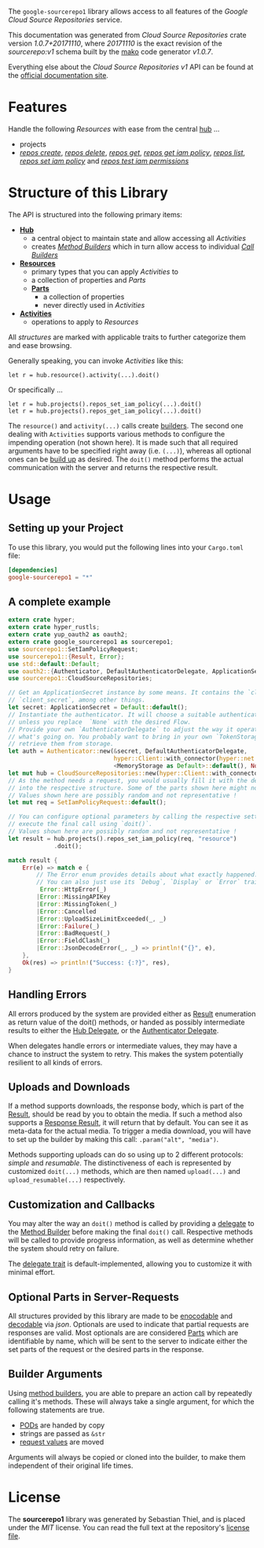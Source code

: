 <!---
DO NOT EDIT !
This file was generated automatically from 'src/mako/api/README.md.mako'
DO NOT EDIT !
-->
The `google-sourcerepo1` library allows access to all features of the *Google Cloud Source Repositories* service.

This documentation was generated from *Cloud Source Repositories* crate version *1.0.7+20171110*, where *20171110* is the exact revision of the *sourcerepo:v1* schema built by the [mako](http://www.makotemplates.org/) code generator *v1.0.7*.

Everything else about the *Cloud Source Repositories* *v1* API can be found at the
[official documentation site](https://cloud.google.com/source-repositories/docs/apis).
# Features

Handle the following *Resources* with ease from the central [hub](https://docs.rs/google-sourcerepo1/1.0.7+20171110/google_sourcerepo1/struct.CloudSourceRepositories.html) ... 

* projects
 * [*repos create*](https://docs.rs/google-sourcerepo1/1.0.7+20171110/google_sourcerepo1/struct.ProjectRepoCreateCall.html), [*repos delete*](https://docs.rs/google-sourcerepo1/1.0.7+20171110/google_sourcerepo1/struct.ProjectRepoDeleteCall.html), [*repos get*](https://docs.rs/google-sourcerepo1/1.0.7+20171110/google_sourcerepo1/struct.ProjectRepoGetCall.html), [*repos get iam policy*](https://docs.rs/google-sourcerepo1/1.0.7+20171110/google_sourcerepo1/struct.ProjectRepoGetIamPolicyCall.html), [*repos list*](https://docs.rs/google-sourcerepo1/1.0.7+20171110/google_sourcerepo1/struct.ProjectRepoListCall.html), [*repos set iam policy*](https://docs.rs/google-sourcerepo1/1.0.7+20171110/google_sourcerepo1/struct.ProjectRepoSetIamPolicyCall.html) and [*repos test iam permissions*](https://docs.rs/google-sourcerepo1/1.0.7+20171110/google_sourcerepo1/struct.ProjectRepoTestIamPermissionCall.html)




# Structure of this Library

The API is structured into the following primary items:

* **[Hub](https://docs.rs/google-sourcerepo1/1.0.7+20171110/google_sourcerepo1/struct.CloudSourceRepositories.html)**
    * a central object to maintain state and allow accessing all *Activities*
    * creates [*Method Builders*](https://docs.rs/google-sourcerepo1/1.0.7+20171110/google_sourcerepo1/trait.MethodsBuilder.html) which in turn
      allow access to individual [*Call Builders*](https://docs.rs/google-sourcerepo1/1.0.7+20171110/google_sourcerepo1/trait.CallBuilder.html)
* **[Resources](https://docs.rs/google-sourcerepo1/1.0.7+20171110/google_sourcerepo1/trait.Resource.html)**
    * primary types that you can apply *Activities* to
    * a collection of properties and *Parts*
    * **[Parts](https://docs.rs/google-sourcerepo1/1.0.7+20171110/google_sourcerepo1/trait.Part.html)**
        * a collection of properties
        * never directly used in *Activities*
* **[Activities](https://docs.rs/google-sourcerepo1/1.0.7+20171110/google_sourcerepo1/trait.CallBuilder.html)**
    * operations to apply to *Resources*

All *structures* are marked with applicable traits to further categorize them and ease browsing.

Generally speaking, you can invoke *Activities* like this:

```Rust,ignore
let r = hub.resource().activity(...).doit()
```

Or specifically ...

```ignore
let r = hub.projects().repos_set_iam_policy(...).doit()
let r = hub.projects().repos_get_iam_policy(...).doit()
```

The `resource()` and `activity(...)` calls create [builders][builder-pattern]. The second one dealing with `Activities` 
supports various methods to configure the impending operation (not shown here). It is made such that all required arguments have to be 
specified right away (i.e. `(...)`), whereas all optional ones can be [build up][builder-pattern] as desired.
The `doit()` method performs the actual communication with the server and returns the respective result.

# Usage

## Setting up your Project

To use this library, you would put the following lines into your `Cargo.toml` file:

```toml
[dependencies]
google-sourcerepo1 = "*"
```

## A complete example

```Rust
extern crate hyper;
extern crate hyper_rustls;
extern crate yup_oauth2 as oauth2;
extern crate google_sourcerepo1 as sourcerepo1;
use sourcerepo1::SetIamPolicyRequest;
use sourcerepo1::{Result, Error};
use std::default::Default;
use oauth2::{Authenticator, DefaultAuthenticatorDelegate, ApplicationSecret, MemoryStorage};
use sourcerepo1::CloudSourceRepositories;

// Get an ApplicationSecret instance by some means. It contains the `client_id` and 
// `client_secret`, among other things.
let secret: ApplicationSecret = Default::default();
// Instantiate the authenticator. It will choose a suitable authentication flow for you, 
// unless you replace  `None` with the desired Flow.
// Provide your own `AuthenticatorDelegate` to adjust the way it operates and get feedback about 
// what's going on. You probably want to bring in your own `TokenStorage` to persist tokens and
// retrieve them from storage.
let auth = Authenticator::new(&secret, DefaultAuthenticatorDelegate,
                              hyper::Client::with_connector(hyper::net::HttpsConnector::new(hyper_rustls::TlsClient::new())),
                              <MemoryStorage as Default>::default(), None);
let mut hub = CloudSourceRepositories::new(hyper::Client::with_connector(hyper::net::HttpsConnector::new(hyper_rustls::TlsClient::new())), auth);
// As the method needs a request, you would usually fill it with the desired information
// into the respective structure. Some of the parts shown here might not be applicable !
// Values shown here are possibly random and not representative !
let mut req = SetIamPolicyRequest::default();

// You can configure optional parameters by calling the respective setters at will, and
// execute the final call using `doit()`.
// Values shown here are possibly random and not representative !
let result = hub.projects().repos_set_iam_policy(req, "resource")
             .doit();

match result {
    Err(e) => match e {
        // The Error enum provides details about what exactly happened.
        // You can also just use its `Debug`, `Display` or `Error` traits
         Error::HttpError(_)
        |Error::MissingAPIKey
        |Error::MissingToken(_)
        |Error::Cancelled
        |Error::UploadSizeLimitExceeded(_, _)
        |Error::Failure(_)
        |Error::BadRequest(_)
        |Error::FieldClash(_)
        |Error::JsonDecodeError(_, _) => println!("{}", e),
    },
    Ok(res) => println!("Success: {:?}", res),
}

```
## Handling Errors

All errors produced by the system are provided either as [Result](https://docs.rs/google-sourcerepo1/1.0.7+20171110/google_sourcerepo1/enum.Result.html) enumeration as return value of 
the doit() methods, or handed as possibly intermediate results to either the 
[Hub Delegate](https://docs.rs/google-sourcerepo1/1.0.7+20171110/google_sourcerepo1/trait.Delegate.html), or the [Authenticator Delegate](https://docs.rs/yup-oauth2/*/yup_oauth2/trait.AuthenticatorDelegate.html).

When delegates handle errors or intermediate values, they may have a chance to instruct the system to retry. This 
makes the system potentially resilient to all kinds of errors.

## Uploads and Downloads
If a method supports downloads, the response body, which is part of the [Result](https://docs.rs/google-sourcerepo1/1.0.7+20171110/google_sourcerepo1/enum.Result.html), should be
read by you to obtain the media.
If such a method also supports a [Response Result](https://docs.rs/google-sourcerepo1/1.0.7+20171110/google_sourcerepo1/trait.ResponseResult.html), it will return that by default.
You can see it as meta-data for the actual media. To trigger a media download, you will have to set up the builder by making
this call: `.param("alt", "media")`.

Methods supporting uploads can do so using up to 2 different protocols: 
*simple* and *resumable*. The distinctiveness of each is represented by customized 
`doit(...)` methods, which are then named `upload(...)` and `upload_resumable(...)` respectively.

## Customization and Callbacks

You may alter the way an `doit()` method is called by providing a [delegate](https://docs.rs/google-sourcerepo1/1.0.7+20171110/google_sourcerepo1/trait.Delegate.html) to the 
[Method Builder](https://docs.rs/google-sourcerepo1/1.0.7+20171110/google_sourcerepo1/trait.CallBuilder.html) before making the final `doit()` call. 
Respective methods will be called to provide progress information, as well as determine whether the system should 
retry on failure.

The [delegate trait](https://docs.rs/google-sourcerepo1/1.0.7+20171110/google_sourcerepo1/trait.Delegate.html) is default-implemented, allowing you to customize it with minimal effort.

## Optional Parts in Server-Requests

All structures provided by this library are made to be [enocodable](https://docs.rs/google-sourcerepo1/1.0.7+20171110/google_sourcerepo1/trait.RequestValue.html) and 
[decodable](https://docs.rs/google-sourcerepo1/1.0.7+20171110/google_sourcerepo1/trait.ResponseResult.html) via *json*. Optionals are used to indicate that partial requests are responses 
are valid.
Most optionals are are considered [Parts](https://docs.rs/google-sourcerepo1/1.0.7+20171110/google_sourcerepo1/trait.Part.html) which are identifiable by name, which will be sent to 
the server to indicate either the set parts of the request or the desired parts in the response.

## Builder Arguments

Using [method builders](https://docs.rs/google-sourcerepo1/1.0.7+20171110/google_sourcerepo1/trait.CallBuilder.html), you are able to prepare an action call by repeatedly calling it's methods.
These will always take a single argument, for which the following statements are true.

* [PODs][wiki-pod] are handed by copy
* strings are passed as `&str`
* [request values](https://docs.rs/google-sourcerepo1/1.0.7+20171110/google_sourcerepo1/trait.RequestValue.html) are moved

Arguments will always be copied or cloned into the builder, to make them independent of their original life times.

[wiki-pod]: http://en.wikipedia.org/wiki/Plain_old_data_structure
[builder-pattern]: http://en.wikipedia.org/wiki/Builder_pattern
[google-go-api]: https://github.com/google/google-api-go-client

# License
The **sourcerepo1** library was generated by Sebastian Thiel, and is placed 
under the *MIT* license.
You can read the full text at the repository's [license file][repo-license].

[repo-license]: https://github.com/Byron/google-apis-rsblob/master/LICENSE.md

